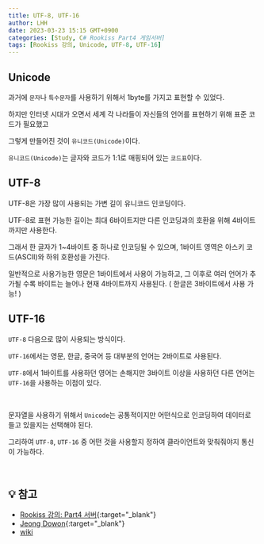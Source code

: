 ```yaml
---
title: UTF-8, UTF-16
author: LHH
date: 2023-03-23 15:15 GMT+0900
categories: [Study, C# Rookiss Part4 게임서버]
tags: [Rookiss 강의, Unicode, UTF-8, UTF-16]
---
```


## Unicode
과거에 `문자`나 `특수문자`를 사용하기 위해서 1byte를 가지고 표현할 수 있었다.

하지만 인터넷 시대가 오면서 세계 각 나라들이 자신들의 언어를 표현하기 위해 표준 코드가 필요했고

그렇게 만들어진 것이 `유니코드(Unicode)`이다.

`유니코드(Unicode)`는 글자와 코드가 1:1로 매핑되어 있는 `코드표`이다.

## UTF-8
UTF-8은 가장 많이 사용되는 가변 길이 유니코드 인코딩이다.

UTF-8로 표현 가능한 길이는 최대 6바이트지만 다른 인코딩과의 호환을 위해 4바이트까지만 사용한다.

그래서 한 글자가 1~4바이트 중 하나로 인코딩될 수 있으며, 1바이트 영역은 아스키 코드(ASCII)와 하위 호환성을 가진다.

일반적으로 사용가능한 영문은 1바이트에서 사용이 가능하고, 그 이후로 여러 언어가 추가될 수록 바이트는 늘어나 현재 4바이트까지 사용된다.
( 한글은 3바이트에서 사용 가능! )

## UTF-16
`UTF-8` 다음으로 많이 사용되는 방식이다.

`UTF-16`에서는 영문, 한글, 중국어 등 대부분의 언어는 2바이트로 사용된다.

`UTF-8`에서 1바이트를 사용하던 영어는 손해지만 3바이트 이상을 사용하던 다른 언어는 `UTF-16`을 사용하는 이점이 있다.

<br>

문자열을 사용하기 위해서 `Unicode`는 공통적이지만 어떤식으로 인코딩하여 데이터로 들고 있을지는 선택해야 된다.

그리하여 `UTF-8`, `UTF-16` 중 어떤 것을 사용할지 정하여 클라이언트와 맞춰줘야지 통신이 가능하다.

<br>

## 💡 참고
- [Rookiss 강의: Part4 서버](https://www.inflearn.com/course/%EC%9C%A0%EB%8B%88%ED%8B%B0-mmorpg-%EA%B0%9C%EB%B0%9C-part4){:target="_blank"}
- [Jeong Dowon](https://jeongdowon.medium.com/unicode%EC%99%80-utf-8-%EA%B0%84%EB%8B%A8%ED%9E%88-%EC%9D%B4%ED%95%B4%ED%95%98%EA%B8%B0-b6aa3f7edf96){:target="_blank"}
- [wiki](https://namu.wiki/w/UTF-8)